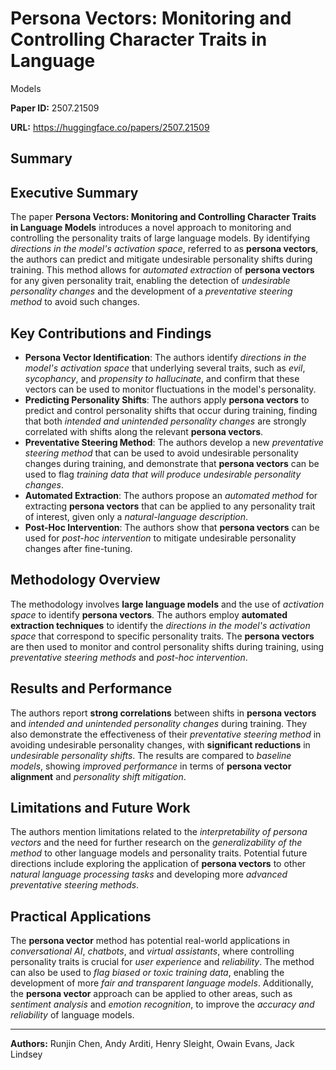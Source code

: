 # Persona Vectors: Monitoring and Controlling Character Traits in Language
  Models

**Paper ID:** 2507.21509

**URL:** https://huggingface.co/papers/2507.21509

## Summary

## Executive Summary
The paper **Persona Vectors: Monitoring and Controlling Character Traits in Language Models** introduces a novel approach to monitoring and controlling the personality traits of large language models. By identifying *directions in the model's activation space*, referred to as **persona vectors**, the authors can predict and mitigate undesirable personality shifts during training. This method allows for *automated extraction* of **persona vectors** for any given personality trait, enabling the detection of *undesirable personality changes* and the development of a *preventative steering method* to avoid such changes.

## Key Contributions and Findings
* **Persona Vector Identification**: The authors identify *directions in the model's activation space* that underlying several traits, such as *evil*, *sycophancy*, and *propensity to hallucinate*, and confirm that these vectors can be used to monitor fluctuations in the model's personality.
* **Predicting Personality Shifts**: The authors apply **persona vectors** to predict and control personality shifts that occur during training, finding that both *intended and unintended personality changes* are strongly correlated with shifts along the relevant **persona vectors**.
* **Preventative Steering Method**: The authors develop a new *preventative steering method* that can be used to avoid undesirable personality changes during training, and demonstrate that **persona vectors** can be used to flag *training data that will produce undesirable personality changes*.
* **Automated Extraction**: The authors propose an *automated method* for extracting **persona vectors** that can be applied to any personality trait of interest, given only a *natural-language description*.
* **Post-Hoc Intervention**: The authors show that **persona vectors** can be used for *post-hoc intervention* to mitigate undesirable personality changes after fine-tuning.

## Methodology Overview
The methodology involves **large language models** and the use of *activation space* to identify **persona vectors**. The authors employ **automated extraction techniques** to identify the *directions in the model's activation space* that correspond to specific personality traits. The **persona vectors** are then used to monitor and control personality shifts during training, using *preventative steering methods* and *post-hoc intervention*.

## Results and Performance
The authors report **strong correlations** between shifts in **persona vectors** and *intended and unintended personality changes* during training. They also demonstrate the effectiveness of their *preventative steering method* in avoiding undesirable personality changes, with **significant reductions** in *undesirable personality shifts*. The results are compared to *baseline models*, showing *improved performance* in terms of **persona vector alignment** and *personality shift mitigation*.

## Limitations and Future Work
The authors mention limitations related to the *interpretability of persona vectors* and the need for further research on the *generalizability of the method* to other language models and personality traits. Potential future directions include exploring the application of **persona vectors** to other *natural language processing tasks* and developing more *advanced preventative steering methods*.

## Practical Applications
The **persona vector** method has potential real-world applications in *conversational AI*, *chatbots*, and *virtual assistants*, where controlling personality traits is crucial for *user experience* and *reliability*. The method can also be used to *flag biased or toxic training data*, enabling the development of more *fair and transparent language models*. Additionally, the **persona vector** approach can be applied to other areas, such as *sentiment analysis* and *emotion recognition*, to improve the *accuracy and reliability* of language models.

---

**Authors:** Runjin Chen, Andy Arditi, Henry Sleight, Owain Evans, Jack Lindsey
